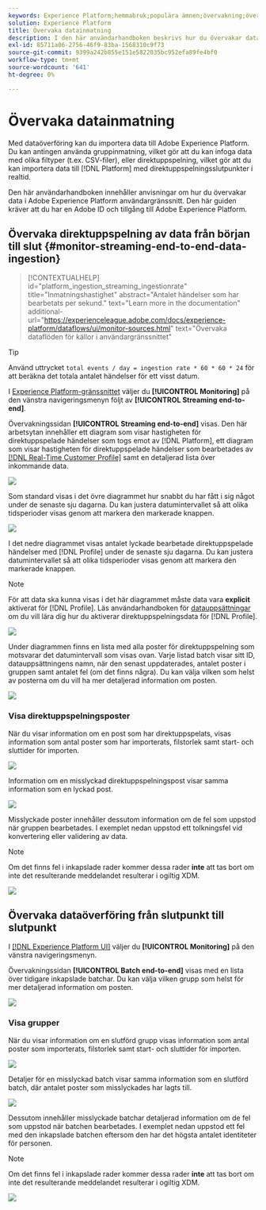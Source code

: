 ```yaml
---
keywords: Experience Platform;hemmabruk;populära ämnen;övervakning;övervaka;dataflöden;övervaka inmatning;dataöverföring;visa poster;visa batchar;
solution: Experience Platform
title: Övervaka datainmatning
description: I den här användarhandboken beskrivs hur du övervakar data i Adobe Experience Platform användargränssnitt. Den här guiden kräver att du har en Adobe ID och tillgång till Adobe Experience Platform.
exl-id: 85711a06-2756-46f9-83ba-1568310c9f73
source-git-commit: 9399a242b855e151e5822035bc952efa89fe4bf0
workflow-type: tm+mt
source-wordcount: '641'
ht-degree: 0%

---
```


# Övervaka datainmatning

Med dataöverföring kan du importera data till Adobe Experience Platform. Du kan antingen använda gruppinmatning, vilket gör att du kan infoga data med olika filtyper (t.ex. CSV-filer), eller direktuppspelning, vilket gör att du kan importera data till [!DNL Platform] med direktuppspelningsslutpunkter i realtid.

Den här användarhandboken innehåller anvisningar om hur du övervakar data i Adobe Experience Platform användargränssnitt. Den här guiden kräver att du har en Adobe ID och tillgång till Adobe Experience Platform.

## Övervaka direktuppspelning av data från början till slut {#monitor-streaming-end-to-end-data-ingestion}

>[!CONTEXTUALHELP]
>id="platform_ingestion_streaming_ingestionrate"
>title="Inmatningshastighet"
>abstract="Antalet händelser som har bearbetats per sekund."
>text="Learn more in the documentation"
>additional-url="https://experienceleague.adobe.com/docs/experience-platform/dataflows/ui/monitor-sources.html" text="Övervaka dataflöden för källor i användargränssnittet"

>[!TIP]
>
>Använd uttrycket `total events / day = ingestion rate * 60 * 60 * 24` för att beräkna det totala antalet händelser för ett visst datum.

I [Experience Platform-gränssnittet](https://platform.adobe.com) väljer du **[!UICONTROL Monitoring]** på den vänstra navigeringsmenyn följt av **[!UICONTROL Streaming end-to-end]**.

Övervakningssidan **[!UICONTROL Streaming end-to-end]** visas. Den här arbetsytan innehåller ett diagram som visar hastigheten för direktuppspelade händelser som togs emot av [!DNL Platform], ett diagram som visar hastigheten för direktuppspelade händelser som bearbetades av [[!DNL Real-Time Customer Profile]](../../profile/home.md) samt en detaljerad lista över inkommande data.

![](../images/quality/monitor-data-flows/list-streams.png)

Som standard visas i det övre diagrammet hur snabbt du har fått i sig något under de senaste sju dagarna. Du kan justera datumintervallet så att olika tidsperioder visas genom att markera den markerade knappen.

![](../images/quality/monitor-data-flows/events-received.png)

I det nedre diagrammet visas antalet lyckade bearbetade direktuppspelade händelser med [!DNL Profile] under de senaste sju dagarna. Du kan justera datumintervallet så att olika tidsperioder visas genom att markera den markerade knappen.

>[!NOTE]
>
>För att data ska kunna visas i det här diagrammet måste data vara **explicit** aktiverat för [!DNL Profile]. Läs användarhandboken för [datauppsättningar](../../catalog/datasets/user-guide.md#enable-a-dataset-for-real-time-customer-profile) om du vill lära dig hur du aktiverar direktuppspelningsdata för [!DNL Profile].

![](../images/quality/monitor-data-flows/ingested-by-profile.png)

Under diagrammen finns en lista med alla poster för direktuppspelning som motsvarar det datumintervall som visas ovan. Varje listad batch visar sitt ID, datauppsättningens namn, när den senast uppdaterades, antalet poster i gruppen samt antalet fel (om det finns några). Du kan välja vilken som helst av posterna om du vill ha mer detaljerad information om posten.

![](../images/quality/monitor-data-flows/streams.png)

### Visa direktuppspelningsposter

När du visar information om en post som har direktuppspelats, visas information som antal poster som har importerats, filstorlek samt start- och sluttider för importen.

![](../images/quality/monitor-data-flows/successful-streaming.png)

Information om en misslyckad direktuppspelningspost visar samma information som en lyckad post.

![](../images/quality/monitor-data-flows/failed-batch.png)

Misslyckade poster innehåller dessutom information om de fel som uppstod när gruppen bearbetades. I exemplet nedan uppstod ett tolkningsfel vid konvertering eller validering av data.

>[!NOTE]
>
>Om det finns fel i inkapslade rader kommer dessa rader **inte** att tas bort om inte det resulterande meddelandet resulterar i ogiltig XDM.

![](../images/quality/monitor-data-flows/failed-batch-error.png)

## Övervaka dataöverföring från slutpunkt till slutpunkt

I [[!DNL Experience Platform UI]](https://platform.adobe.com) väljer du **[!UICONTROL Monitoring]** på den vänstra navigeringsmenyn.

Övervakningssidan **[!UICONTROL Batch end-to-end]** visas med en lista över tidigare inkapslade batchar. Du kan välja vilken grupp som helst för mer detaljerad information om posten.

![](../images/quality/monitor-data-flows/batch-monitoring.png)

### Visa grupper

När du visar information om en slutförd grupp visas information som antal poster som importerats, filstorlek samt start- och sluttider för importen.

![](../images/quality/monitor-data-flows/successful-batch.png)

Detaljer för en misslyckad batch visar samma information som en slutförd batch, där antalet poster som misslyckades har lagts till.

![](../images/quality/monitor-data-flows/failed-batch.png)

Dessutom innehåller misslyckade batchar detaljerad information om de fel som uppstod när batchen bearbetades. I exemplet nedan uppstod ett fel med den inkapslade batchen eftersom den har det högsta antalet identiteter för personen.

>[!NOTE]
>
>Om det finns fel i inkapslade rader kommer dessa rader **inte** att tas bort om inte det resulterande meddelandet resulterar i ogiltig XDM.

![](../images/quality/monitor-data-flows/failed-streaming-error.png)
